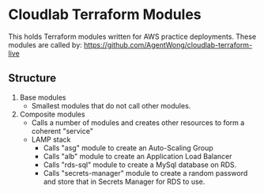 # Cloudlab Terraform Modules
This holds Terraform modules written for AWS practice deployments.
These modules are called by: https://github.com/AgentWong/cloudlab-terraform-live

## Structure
1. Base modules
    - Smallest modules that do not call other modules.
2. Composite modules
    - Calls a number of modules and creates other resources to form a coherent "service"
    - LAMP stack
        - Calls "asg" module to create an Auto-Scaling Group
        - Calls "alb" module to create an Application Load Balancer
        - Calls "rds-sql" module to create a MySql database on RDS.
        - Calls "secrets-manager" module to create a random password and store that in Secrets Manager for RDS to use.